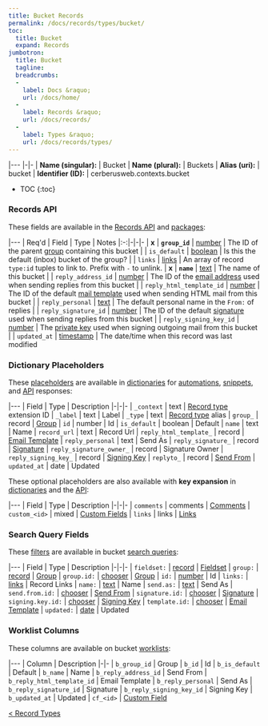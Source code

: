 ```yaml
---
title: Bucket Records
permalink: /docs/records/types/bucket/
toc:
  title: Bucket
  expand: Records
jumbotron:
  title: Bucket
  tagline: 
  breadcrumbs:
  -
    label: Docs &raquo;
    url: /docs/home/
  -
    label: Records &raquo;
    url: /docs/records/
  -
    label: Types &raquo;
    url: /docs/records/types/
---
```


|---
|-|-
| **Name (singular):** | Bucket
| **Name (plural):** | Buckets
| **Alias (uri):** | bucket
| **Identifier (ID):** | cerberusweb.contexts.bucket

* TOC
{:toc}

### Records API

These fields are available in the [Records API](/docs/api/endpoints/records/) and [packages](/docs/packages/):

|---
| Req'd | Field | Type | Notes
|:-:|-|-|-
| **x** | **`group_id`** | [number](/docs/records/fields/types/number/) | The ID of the parent [group](/docs/records/types/group/) containing this bucket 
|   | `is_default` | [boolean](/docs/records/fields/types/boolean/) | Is this the default (inbox) bucket of the group? 
|   | `links` | [links](/docs/records/fields/types/links/) | An array of record `type:id` tuples to link to. Prefix with `-` to unlink. 
| **x** | **`name`** | [text](/docs/records/fields/types/text/) | The name of this bucket 
|   | `reply_address_id` | [number](/docs/records/fields/types/number/) | The ID of the [email address](/docs/records/types/address/) used when sending replies from this bucket 
|   | `reply_html_template_id` | [number](/docs/records/fields/types/number/) | The ID of the default [mail template](/docs/records/types/html_template/) used when sending HTML mail from this bucket 
|   | `reply_personal` | [text](/docs/records/fields/types/text/) | The default personal name in the `From:` of replies 
|   | `reply_signature_id` | [number](/docs/records/fields/types/number/) | The ID of the default [signature](/docs/records/types/email_signature/) used when sending replies from this bucket 
|   | `reply_signing_key_id` | [number](/docs/records/fields/types/number/) | The [private key](/docs/records/types/gpg_private_key/) used when signing outgoing mail from this bucket 
|   | `updated_at` | [timestamp](/docs/records/fields/types/timestamp/) | The date/time when this record was last modified 

### Dictionary Placeholders

These [placeholders](/docs/scripting/variables/#placeholders) are available in [dictionaries](/docs/guide/developers/dictionaries/) for [automations](/docs/automations/), [snippets](/docs/snippets/), and [API](/docs/api/) responses:

|---
| Field | Type | Description
|-|-|-
| `_context` | text | [Record type](/docs/records/types/) extension ID
| `_label` | text | Label
| `_type` | text | [Record type](/docs/records/types/) alias
| `group_` | record | [Group](/docs/records/types/group/)
| `id` | number | Id
| `is_default` | boolean | Default
| `name` | text | Name
| `record_url` | text | Record Url
| `reply_html_template_` | record | [Email Template](/docs/records/types/html_template/)
| `reply_personal` | text | Send As
| `reply_signature_` | record | [Signature](/docs/records/types/email_signature/)
| `reply_signature_owner_` | record | Signature Owner
| `reply_signing_key_` | record | [Signing Key](/docs/records/types/gpg_private_key/)
| `replyto_` | record | [Send From](/docs/records/types/address/)
| `updated_at` | date | Updated

These optional placeholders are also available with **key expansion** in [dictionaries](/docs/guide/developers/dictionaries/#key-expansion) and the [API](/docs/api/responses/#expanding-keys-in-api-requests):

|---
| Field | Type | Description
|-|-|-
| `comments` | comments | [Comments](/docs/guide/developers/dictionaries/#key-expansion)
| `custom_<id>` | mixed | [Custom Fields](/docs/guide/developers/dictionaries/#key-expansion)
| `links` | links | [Links](/docs/guide/developers/dictionaries/#key-expansion)
	
### Search Query Fields

These [filters](/docs/search/#filters) are available in bucket [search queries](/docs/search/):

|---
| Field | Type | Description
|-|-|-
| `fieldset:` | [record](/docs/search/#deep-search) | [Fieldset](/docs/records/types/custom_fieldset/)
| `group:` | [record](/docs/search/#deep-search) | [Group](/docs/records/types/group/)
| `group.id:` | [chooser](/docs/search/#choosers) | [Group](/docs/records/types/group/)
| `id:` | [number](/docs/search/#numbers) | Id
| `links:` | [links](/docs/search/#links) | Record Links
| `name:` | [text](/docs/search/#text) | Name
| `send.as:` | [text](/docs/search/#text) | Send As
| `send.from.id:` | [chooser](/docs/search/#choosers) | [Send From](/docs/records/types/address/)
| `signature.id:` | [chooser](/docs/search/#choosers) | [Signature](/docs/records/types/email_signature/)
| `signing.key.id:` | [chooser](/docs/search/#choosers) | [Signing Key](/docs/records/types/gpg_private_key/)
| `template.id:` | [chooser](/docs/search/#choosers) | [Email Template](/docs/records/types/html_template/)
| `updated:` | [date](/docs/search/#dates) | Updated
	
### Worklist Columns

These columns are available on bucket [worklists](/docs/worklists/):

|---
| Column | Description
|-|-
| `b_group_id` | Group
| `b_id` | Id
| `b_is_default` | Default
| `b_name` | Name
| `b_reply_address_id` | Send From
| `b_reply_html_template_id` | Email Template
| `b_reply_personal` | Send As
| `b_reply_signature_id` | Signature
| `b_reply_signing_key_id` | Signing Key
| `b_updated_at` | Updated
| `cf_<id>` | [Custom Field](/docs/records/types/custom_field/)

<div class="section-nav">
	<div class="left">
		<a href="/docs/records/types/" class="prev">&lt; Record Types</a>
	</div>
	<div class="right align-right">
	</div>
</div>
<div class="clear"></div>